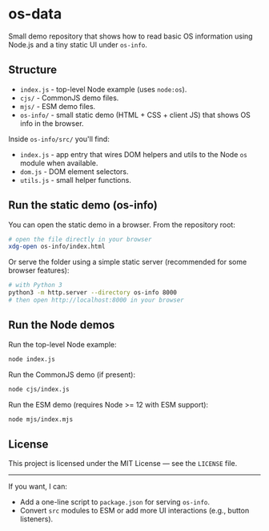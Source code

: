 # os-data

Small demo repository that shows how to read basic OS information using Node.js and a tiny static UI under `os-info`.

## Structure

- `index.js` - top-level Node example (uses `node:os`).
- `cjs/` - CommonJS demo files.
- `mjs/` - ESM demo files.
- `os-info/` - small static demo (HTML + CSS + client JS) that shows OS info in the browser.

Inside `os-info/src/` you'll find:
- `index.js` - app entry that wires DOM helpers and utils to the Node `os` module when available.
- `dom.js` - DOM element selectors.
- `utils.js` - small helper functions.

## Run the static demo (os-info)

You can open the static demo in a browser. From the repository root:

```bash
# open the file directly in your browser
xdg-open os-info/index.html
```

Or serve the folder using a simple static server (recommended for some browser features):

```bash
# with Python 3
python3 -m http.server --directory os-info 8000
# then open http://localhost:8000 in your browser
```

## Run the Node demos

Run the top-level Node example:

```bash
node index.js
```

Run the CommonJS demo (if present):

```bash
node cjs/index.js
```

Run the ESM demo (requires Node >= 12 with ESM support):

```bash
node mjs/index.mjs
```

## License

This project is licensed under the MIT License — see the `LICENSE` file.

---

If you want, I can:
- Add a one-line script to `package.json` for serving `os-info`.
- Convert `src` modules to ESM or add more UI interactions (e.g., button listeners).
